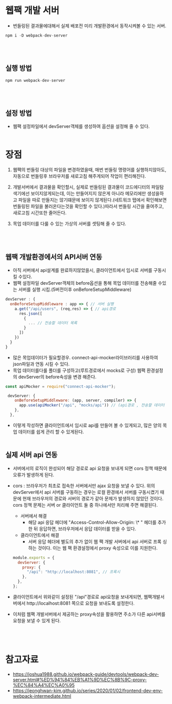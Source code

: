 # 웹팩 개발 서버

- 번들링된 결과물에대해서 실제 배포전 미리 개발환경에서 동작시켜볼 수 있는 서버.

```js
npm i -D webpack-dev-server
```

<br></br>

## 실행 방법

```js
npm run webpack-dev-server
```

<br></br>

## 설정 방법

- 웹팩 설정파일에서 devServer객체를 생성하여 옵션을 설정해 줄 수 있다.
  <br></br>

# 장점

1. 웹팩의 번들링 대상의 파일을 변경하였을때, 매번 번들링 명령어를 실행하지않아도, 자동으로 번들링후 브라우저를 새로고침 해주게되어 작업이 편리해진다.
2. 개발서버에서 결과물을 확인할시, 실제로 번들링된 결과물이 코드에디터의 파일탐색기에선 보이지않게되는데,
   이는 만들어지지 않은게 아니라 메모리에만 생성을하고 파일을 따로 만들지는 않기떄문에 보이지 않게된다.(네트워크 탭에서 확인해보면 번들링된 파일을 불러온다는것을 확인할 수 있다.)따라서 번들링 시간을 줄여주고, 새로고침 시간또한 줄어든다.
3. 목업 데이터를 다룰 수 있는 가상의 서버를 셋팅해 줄 수 있다.

   <br></br>

## 웹팩 개발환경에서의 API서버 연동

- 아직 서버에서 api설계를 완료하지않았을시, 클라이언트에서 임시로 서버를 구동시킬 수있다.
- 웹팩 설정파일 devServer객체의 before옵션을 통해 목업 데이터를 전송해줄 수있는 서버를 실행 시킴.(5버전이후 onBeforeSetupMiddleware)

```js
devServer : {
  onBeforeSetupMiddleware : app => { // 서버 실행
    a.get("/api/users", (req,res) => { // api경로
      res.json([
        {
          ... // 전송할 데이터 목록
        }
      ])
    })
  }
}
```

- 많은 목업데이터가 필요할경우. connect-api-mocker라이브러리를 사용하여 json파일과 연동 시킬 수 있다.
- 목업 데이터를다룰 폴더를 구성하고(루트경로에서 mocks로 구성) 웹팩 환경설정의 devServer의 before속성을 변경 해준다.

```js
const apiMocker = require("connect-api-mocker");

 devServer: {
    onBeforeSetupMiddleware: (app, server, compiler) => {
      app.use(apiMocker("/api", "mocks/api")) // (api경로 , 전송할 데이터 위치)
    },
  },
```

- 이렇게 작성하면 클라이언트에서 임시로 api를 만들어 볼 수 있게되고, 많은 양의 목업 데이터를 쉽게 관리 할 수 있게된다.
  <br></br>

## 실제 서버 api 연동

- 서버에서의 로직이 완성되어 해당 경로로 api 요청을 보내게 되면 cors 정책 때문에 오류가 발생하게 된다.
- cors : 브라우저가 최초로 접속한 서버에서만 ajax 요청을 보낼 수 있다. 위의 devServer에서 api 서버를 구동하는 경우는 로컬 환경에서 서버를 구동시켰기 때문에 현재 브라우저의 경로와 서버의 경로가 같아 문제가 발생하지 않았던 것이다. cors 정책 문제는 서버 or 클라이언트 둘 중 하나에서만 처리해 주면 해결된다.

  - 서버에서 해결
    - 해당 api 응답 헤더에 "Access-Control-Allow-Origiin: \\\* " 헤더를 추가한 뒤 응답하면, 브라우저에서 응답 데이터를 받을 수 있다.
  - 클라이언트에서 해결
    - 서버 응답 헤더에 별도의 추가 없이 웹 팩 개발 서버에서 api 서버로 프록 싱하는 것이다. 이는 웹 팩 환경설정에서 proxy 속성으로 이를 지원한다.

  ```js
  module.exports = {
    devServer: {
      proxy: {
        "/api": "http://localhost:8081", // 프록시
      },
    },
  };
  ```

- 클라이언트에서 위와같이 설정된 "/api"경로로 api요청을 보내게되면, 웹팩개발서버에서 http://localhost:8081 쪽으로 요청을 보내도록 설정한다.

- 이처럼 웹팩 개발서버에서 제공하는 proxy속성을 활용하면 주소가 다른 api서버를 요청을 보낼 수 있게 된다.
  <br></br>
  <br></br>

# 참고자료

- https://joshua1988.github.io/webpack-guide/devtools/webpack-dev-server.html#%ED%94%84%EB%A1%9D%EC%8B%9C-proxy-%EC%84%A4%EC%A0%95
- https://jeonghwan-kim.github.io/series/2020/01/02/frontend-dev-env-webpack-intermediate.html
